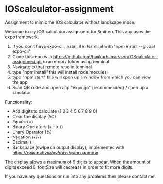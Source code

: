 # IOScalculator-assignment
Assignment to mimic the IOS calculator without landscape mode.

Welcome to my IOS calculator assignment for Smitten. This app uses the expo framework.

1. If you don't have expo-cli, install it in terminal with "npm install --global expo-cli"
2. Clone this repo with https://github.com/haukurhilmarsson/IOScalculator-assignment.git to an empty folder using terminal
3. Navigate to that remote repo in terminal
4. type "npm install" this will install node modules
5. type "npm start" this will open up a window from which you can view the app
6. Scan QR code and open app "expo go" (recommended) / open up a simulator

Functionality:

- Add digits to calculate (1 2 3 4 5 6 7 8 9 0)
- Clear the display (AC)
- Equals (=)
- Binary Operators (+ - x /)
- Unary Operator (%)
- Negation (+/-)
- Decimal (.)
- Backspace (swipe on output display), implemented with https://reactnative.dev/docs/panresponder

The display allows a maximum of 9 digits to appear. When the amount of digits exceed 6, fontSize will decrease in order to fit more digits.

If you have any questions or run into any problems then please contact me.
